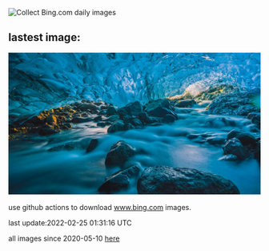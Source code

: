 ![Collect Bing.com daily images](https://github.com/counter2015/bing-daily-images/workflows/Collect%20Bing.com%20daily%20images/badge.svg)
## lastest image:
![](images/CrystalCave.jpg)

use github actions to download www.bing.com images.

last update:2022-02-25 01:31:16 UTC

all images since 2020-05-10 [here](https://github.com/counter2015/bing-daily-images/tree/master/images) 
